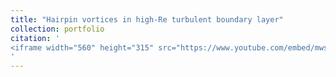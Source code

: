 ```yaml
---
title: "Hairpin vortices in high-Re turbulent boundary layer"
collection: portfolio
citation: '
<iframe width="560" height="315" src="https://www.youtube.com/embed/mws5a4WkFzI?si=8hB2G1faUdWa30z5" title="YouTube video player" frameborder="0" allow="accelerometer; autoplay; clipboard-write; encrypted-media; gyroscope; picture-in-picture; web-share" allowfullscreen></iframe>
'
---
```

